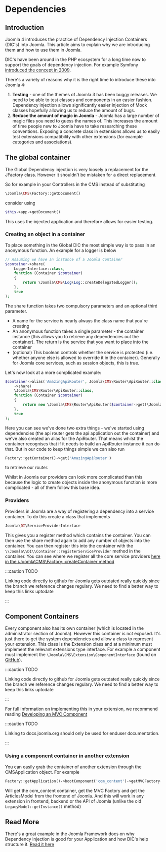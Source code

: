 Dependencies
============

## Introduction

Joomla 4 introduces the practice of Dependency Injection Containers
(DIC's) into Joomla. This article aims to explain why we are introducing
them and how to use them in Joomla.

DIC's have been around in the PHP ecosystem for a long time now to
support the goals of dependency injection. For example Symfony
[introduced the concept
in 2009](http://fabien.potencier.org/do-you-need-a-dependency-injection-container.html).

There's a variety of reasons why it is the right time to introduce
these into Joomla 4:

1.  **Testing** - one of the themes of Joomla 3 has been buggy releases.
    We need to be able to test classes and components in an easier
    fashion. Dependency injection allows significantly easier injection
    of Mock classes hopefully allowing us to reduce the amount of bugs.
2.  **Reduce the amount of magic in Joomla** - Joomla has a large number
    of magic files you need to guess the names of. This increases the
    amount of time people new to Joomla have to take researching these
    conventions. Exposing a concrete class in extensions allows us to
    easily test extensions compatibility with other extensions (for
    example categories and associations).

## The global container

The Global Dependency injection is very loosely a replacement for the
JFactory class. However it shouldn't be mistaken for a direct
replacement.

So for example in your Controllers in the CMS instead of substituting

```php
\Joomla\CMS\Factory::getDocument()
```

consider using

```php
$this->app->getDocument()
```

This uses the injected application and therefore allows for easier
testing.

### Creating an object in a container

To place something in the Global DIC the most simple way is to pass in
an anonymous function. An example for a logger is below

```php
// Assuming we have an instance of a Joomla Container
$container->share(
    LoggerInterface::class,
    function (Container $container)
    {
        return \Joomla\CMS\Log\Log::createDelegatedLogger();
    },
    true
);
```

The share function takes two compulsory parameters and an optional third
parameter.

  - A name for the service is nearly always the class name that you're
    creating
  - An anonymous function takes a single parameter - the container
    instance (this allows you to retrieve any dependencies out the
    container). The return is the service that you want to place into
    the container
  - (optional) This boolean controls whether the service is protected
    (i.e. whether anyone else is allowed to override it in the
    container). Generally for Joomla core services, such as session
    objects, this is true.

Let's now look at a more complicated
example:

```php
$container->alias('AmazingApiRouter', Joomla\CMS\Router\ApiRouter::class)
    ->share(
    \Joomla\CMS\Router\ApiRouter::class,
    function (Container $container)
    {
        return new \Joomla\CMS\Router\ApiRouter($container->get(\Joomla\CMS\Application\ApiApplication::class));
    },
    true
);
```

Here you can see we've done two extra things - we've started using
dependencies (the api router gets the api application out the container)
and we've also created an alias for the ApiRouter. That means whilst the
container recognises that if it needs to build an ApiRouter instance it
can do that. But in our code to keep things simple we can also run

```php
Factory::getContainer()->get('AmazingApiRouter')
```

to retrieve our router.

Whilst in Joomla our providers can look more complicated than this
because the logic to create objects inside the anonymous function is
more complicated - all of them follow this base idea.

### Providers

Providers in Joomla are a way of registering a dependency into a service
container. To do this create a class that implements

```php
Joomla\DI\ServiceProviderInterface
```

This gives you a register method which contains the container. You can
then use the share method again to add any number of objects into the
container. You can then register this into the container with the
`\\Joomla\\DI\\Container::registerServiceProvider` method in the
container. You can see where we register all the core service providers
[here in the \\Joomla\\CMS\\Factory::createContainer
method](https://github.com/joomla/joomla-cms/blob/4.0-dev/libraries/src/Factory.php#L570-L594)

:::caution TODO

Linking code directly to github for Joomla gets outdated really quickly since the branch we reference changes regulary.
We need to find a better way to keep this links uptodate

:::

## Component Containers

Every component also has its own container (which is located in the
administrator section of Joomla). However this container is not exposed.
It's just there to get the system dependencies and allow a class to
represent your extension. This class is the Extension class and at a
minimum must implement the relevant extensions type interface. For
example a component must implement the `\Joomla\CMS\Extension\ComponentInterface`
(found on [GitHub](https://github.com/joomla/joomla-cms/blob/4.2-dev/libraries/src/Extension/ComponentInterface.php)).  

:::caution TODO

Linking code directly to github for Joomla gets outdated really quickly since the branch we reference changes regulary.
We need to find a better way to keep this links uptodate

:::

For full information on implementing this in your extension, we recommend reading
[Developing an MVC Component](https://docs.joomla.org/S:MyLanguage/J4.x:Developing_an_MVC_Component "wikilink")


:::caution TODO

Linking to docs.joomla.org should only be used for enduser documentation.

:::


### Using a component container in another extension

You can easily grab the container of another extension through the
CMSApplication object. For example

```php
Factory::getApplication()->bootComponent('com_content')->getMVCFactory()->createModel('Articles', 'Site');
```

Will get the com_content container, get the MVC Factory and get the
ArticlesModel from the frontend of Joomla. And this will work in any
extension in frontend, backend or the API of Joomla (unlike the old
`LegacyModel::getInstance()` method)

## Read More

There's a great example in the Joomla Framework docs on why Dependency
Injection is good for your Application and how DIC's help structure it.
[Read it here](https://github.com/joomla-framework/di/blob/2.0-dev/docs/why-dependency-injection.md)
